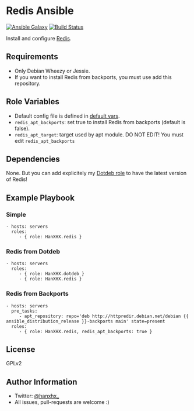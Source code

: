 Redis Ansible
=============

[![Ansible Galaxy](http://img.shields.io/badge/ansible--galaxy-HanXHX.redis-blue.svg)](https://galaxy.ansible.com/list#/roles/3989) [![Build Status](https://travis-ci.org/HanXHX/ansible-redis.svg)](https://travis-ci.org/HanXHX/ansible-redis)

Install and configure [Redis](http://redis.io/).

Requirements
------------

- Only Debian Wheezy or Jessie.
- If you want to install Redis from backports, you must use add this repository.

Role Variables
--------------

- Default config file is defined in [default vars](defaults/main.yml).
- `redis_apt_backports`: set true to install Redis from backports (default is false).
- `redis_apt_target`: target used by apt module. DO NOT EDIT! You must edit `redis_apt_backports`

Dependencies
------------

None. But you can add explicitely my [Dotdeb role](https://galaxy.ansible.com/list#/roles/3970) to have the latest version of Redis!

Example Playbook
----------------

### Simple

    - hosts: servers
      roles:
         - { role: HanXHX.redis }

### Redis from Dotdeb

    - hosts: servers
      roles:
         - { role: HanXHX.dotdeb }
         - { role: HanXHX.redis }

### Redis from Backports

    - hosts: servers
      pre_tasks:
         - apt_repository: repo='deb http://httpredir.debian.net/debian {{ ansible_distribution_release }}-backports main' state=present
      roles:
         - { role: HanXHX.redis, redis_apt_backports: true }

License
-------

GPLv2

Author Information
------------------

- Twitter: [@hanxhx_](https://twitter.com/hanxhx_)
- All issues, pull-requests are welcome :)
